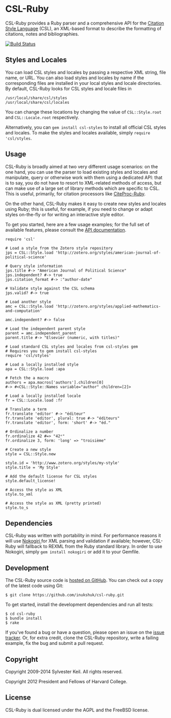 CSL-Ruby
========
CSL-Ruby provides a Ruby parser and a comprehensive API for the
[Citation Style Language](http://citationstyles.org) (CSL), an XML-based
format to describe the formatting of citations, notes and bibliographies.

[![Build Status](https://secure.travis-ci.org/inukshuk/csl-ruby.png?branch=master)](http://travis-ci.org/inukshuk/csl-ruby)

Styles and Locales
------------------
You can load CSL styles and locales by passing a respective XML string, file
name, or URL. You can also load styles and locales by name if the
corresponding files are installed in your local styles and locale directories.
By default, CSL-Ruby looks for CSL styles and locale files in

    /usr/local/share/csl/styles
    /usr/local/share/csl/locales

You can change these locations by changing the value of `CSL::Style.root` and
`CSL::Locale.root` respectively.

Alternatively, you can `gem install csl-styles` to install all official CSL
styles and locales. To make the styles and locales available, simply
`require 'csl/styles`.

Usage
-----
CSL-Ruby is broadly aimed at two very different usage scenarios: on the one
hand, you can use the parser to load existing styles and locales and
manipulate, query or otherwise work with them using a dedicated API: that is
to say, you do not have to resort to XML-related methods of access, but can
make use of a large set of library methods which are specific to CSL. This
is useful, primarily, for citation processors like
[CiteProc-Ruby](https://github.com/inukshuk/citeproc).

On the other hand, CSL-Ruby makes it easy to create new styles and locales
using Ruby; this is useful, for example, if you need to change or adapt
styles on-the-fly or for writing an interactive style editor.

To get you started, here are a few usage examples; for the full set of
available features, please consult the
[API documentation](http://rubydoc.info/gems/csl/).

    require 'csl'

    # Load a style from the Zotero style repository
    jps = CSL::Style.load 'http://zotero.org/styles/american-journal-of-political-science'

    # Query style information
    jps.title #-> "American Journal of Political Science"
    jps.independent? #-> true
    jps.citation_format #-> :"author-date"

    # Validate style against the CSL schema
    jps.valid? #-> true

    # Load another style
    amc = CSL::Style.load 'http://zotero.org/styles/applied-mathematics-and-computation'

    amc.independent? #-> false

    # Load the independent parent style
    parent = amc.independent_parent
    parent.title #-> "Elsevier (numeric, with titles)"

    # Load standard CSL styles and locales from csl-styles gem
    # Requires you to gem install csl-styles
    require 'csl/styles'

    # Load a locally installed style
    apa = CSL::Style.load :apa

    # Fetch the a macro
    authors = apa.macros['authors'].children[0]
    #-> #<CSL::Style::Names variable="author" children=[2]>

    # Load a locally installed locale
    fr = CSL::Locale.load :fr

    # Translate a term
    fr.translate 'editor' #-> "éditeur"
    fr.translate 'editor', plural: true #-> "éditeurs"
    fr.translate 'editor', form: 'short' #-> "éd."

    # Ordinalize a number
    fr.ordinalize 42 #=> "42ᵉ"
    fr.ordinalize 3, form: 'long' => "troisième"

    # Create a new style
    style = CSL::Style.new

    style.id = 'http://www.zotero.org/styles/my-style'
    style.title = 'My Style'

    # Add the default license for CSL styles
    style.default_license!

    # Access the style as XML
    style.to_xml

    # Access the style as XML (pretty printed)
    style.to_s

Dependencies
------------
CSL-Ruby was written with portability in mind. For performance reasons it
will use [Nokogiri ](http://nokogiri.org) for XML parsing and validation
if available; however, CSL-Ruby will fallback to REXML from the Ruby standard
library. In order to use Nokogiri, simply `gem install nokogiri` or add it
to your Gemfile.

Development
-----------
The CSL-Ruby source code is [hosted on GitHub](https://github.com/inukshuk/csl-ruby).
You can check out a copy of the latest code using Git:

    $ git clone https://github.com/inukshuk/csl-ruby.git

To get started, install the development dependencies and run all tests:

    $ cd csl-ruby
    $ bundle install
    $ rake

If you've found a bug or have a question, please open an issue on the
[issue tracker](https://github.com/inukshuk/csl-ruby/issues).
Or, for extra credit, clone the CSL-Ruby repository, write a failing
example, fix the bug and submit a pull request.


Copyright
---------
Copyright 2009-2014 Sylvester Keil. All rights reserved.

Copyright 2012 President and Fellows of Harvard College.

License
-------
CSL-Ruby is dual licensed under the AGPL and the FreeBSD license.
